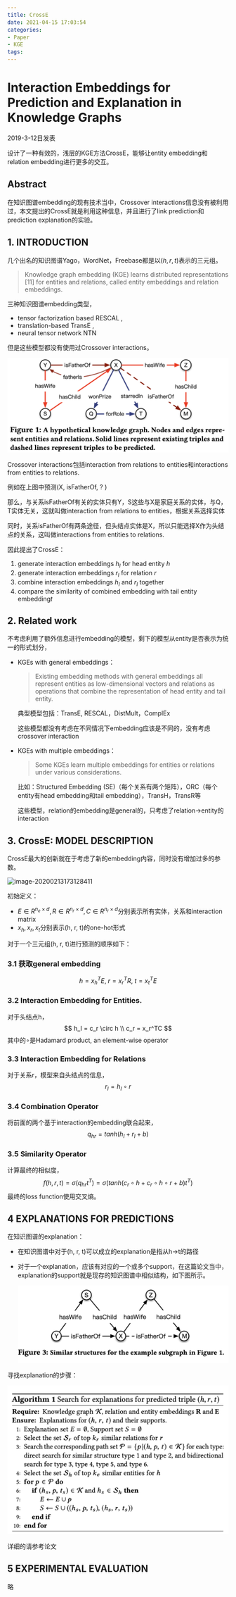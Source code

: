 ```yaml
---
title: CrossE
date: 2021-04-15 17:03:54
categories:
- Paper
- KGE
tags:
---
```


# Interaction Embeddings for Prediction and Explanation in Knowledge Graphs

2019-3-12日发表

设计了一种有效的，浅层的KGE方法CrossE，能够让entity embedding和relation embedding进行更多的交互。

<!--more-->

## Abstract

在知识图谱embedding的现有技术当中，Crossover interactions信息没有被利用过，本文提出的CrossE就是利用这种信息，并且进行了link prediction和prediction explanation的实验。

## 1. INTRODUCTION

几个出名的知识图谱Yago，WordNet，Freebase都是以$(h, r, t)$表示的三元组。

> Knowledge graph embedding (KGE) learns distributed representations [11] for entities and relations, called entity embeddings and relation embeddings.

三种知识图谱embedding类型，

- tensor factorization based RESCAL , 
- translation-based TransE , 
- neural tensor network NTN 

但是这些模型都没有使用过Crossover interactions。

![image-20200213103537464](CrossE/image-20200213103537464.png)

Crossover interactions包括interaction from relations to entities和interactions from entities to relations.

例如在上图中预测(X, isFatherOf, ? )

那么，与关系isFatherOf有关的实体只有Y，S这些与X是家庭关系的实体，与Q，T实体无关，这就叫做interaction from relations to entities，根据关系选择实体

同时，关系isFatherOf有两条途径，但头结点实体是X，所以只能选择X作为头结点的关系，这叫做interactions from entities to relations.

因此提出了CrossE：

1. generate interaction embeddings $h_I$ for head entity $h$
2. generate interaction embeddings $r_I$ for relation $r$
3. combine interaction embeddings $h_I$ and $r_I$ together
4. compare the similarity of combined embedding with tail entity embedding$t$

## 2. Related work

不考虑利用了额外信息进行embedding的模型，剩下的模型从entity是否表示为统一的形式划分，

- KGEs with general embeddings：

  > Existing embedding methods with general embeddings all represent entities as low-dimensional vectors and relations as operations that combine the representation of head entity and tail entity.

  典型模型包括：TransE, RESCAL，DistMult，ComplEx

  这些模型都没有考虑在不同情况下embedding应该是不同的，没有考虑crossover interaction

- KGEs with multiple embeddings：

  > Some KGEs learn multiple embeddings for entities or relations under various considerations.

  比如：Structured Embedding (SE)（每个关系有两个矩阵），ORC（每个entity有head embedding和tail embedding），TransH，TransR等

  这些模型，relation的embedding是general的，只考虑了relation->entity的interaction

## 3. CrossE: MODEL DESCRIPTION

CrossE最大的创新就在于考虑了新的embedding内容，同时没有增加过多的参数。

![image-20200213173128411](image-20200213173128411.png)

初始定义：

- $E \in R^{n_e \times d}, R \in R^{n_r \times d}, C \in R^{n_r \times d}$分别表示所有实体，关系和interaction matrix
- $x_h, x_r, x_t$分别表示(h, r, t)的one-hot形式

对于一个三元组(h, r, t)进行预测的顺序如下：

### 3.1 获取general embedding

$$
h=x_h^T E,\ r=x_r^T R,\ t=x_t^T E
$$

### 3.2 Interaction Embedding for Entities.

对于头结点h，
$$
h_I = c_r \circ h \\
c_r = x_r^TC
$$
其中的$\circ$是Hadamard product, an element-wise operator

### 3.3 Interaction Embedding for Relations

对于关系r，模型来自头结点的信息，
$$
r_I = h_I \circ r
$$

### 3.4 Combination Operator

将前面的两个基于interaction的embedding联合起来，
$$
q_{hr}=tanh(h_I+r_I+b)
$$

### 3.5 Similarity Operator

计算最终的相似度，
$$
f(h, r, t)=\sigma(q_{hr}t^T)=\sigma(tanh(c_r\circ h+c_r\circ h \circ r+b )t^T)
$$
最终的loss function使用交叉熵。

## 4 EXPLANATIONS FOR PREDICTIONS

在知识图谱的explanation：

- 在知识图谱中对于(h, r, t)可以成立的explanation是指从h->t的路径

- 对于一个explanation，应该有对应的一个或多个support，在这篇论文当中，explanation的support就是现存的知识图谱中相似结构，如下图所示。

  ![image-20200213203729321](CrossE/image-20200213203729321.png)

寻找explanation的步骤：

![image-20200213204130795](CrossE/image-20200213204130795.png)

详细的请参考论文

## 5 EXPERIMENTAL EVALUATION

略